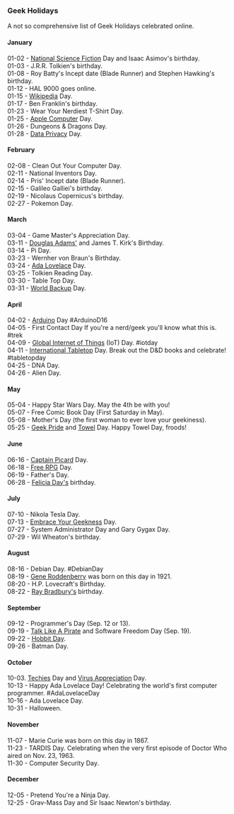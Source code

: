 ### Geek Holidays

A not so comprehensive list of Geek Holidays celebrated online. 

#### January
01-02 - [National Science Fiction](https://en.wikipedia.org/wiki/National_Science_Fiction_Day) Day and Isaac Asimov's birthday.<br>
01-03 - J.R.R. Tolkien's birthday.<br>
01-08 - Roy Batty's Incept date (Blade Runner) and Stephen Hawking's birthday.<br>
01-12 - HAL 9000 goes online.<br>
01-15 - [Wikipedia](https://en.wikipedia.org/wiki/Wikipedia:Wikipedia_Day) Day.<br>
01-17 - Ben Franklin's birthday.<br>
01-23 - Wear Your Nerdiest T-Shirt Day.<br>
01-25 - [Apple Computer](https://en.wikipedia.org/wiki/Macintosh) Day.<br>
01-26 - Dungeons & Dragons Day.<br>
01-28 - [Data Privacy](https://en.wikipedia.org/wiki/Data_Privacy_Day) Day.

#### February
02-08 - Clean Out Your Computer Day.<br>
02-11 - National Inventors Day.<br>
02-14 - Pris' Incept date (Blade Runner).<br>
02-15 - Galileo Galliei's birthday.<br>
02-19 - Nicolaus Copernicus's birthday.<br>
02-27 - Pokemon Day.

#### March
03-04 - Game Master's Appreciation Day.<br>
03-11 - [Douglas Adams'](http://www.douglasadams.com/) and James T. Kirk's Birthday.<br>
03-14 - Pi Day.<br>
03-23 - Wernher von Braun's Birthday.<br>
03-24 - [Ada Lovelace](http://findingada.com/about/) Day.<br>
03-25 - Tolkien Reading Day.<br>
03-30 - Table Top Day.<br>
03-31 - [World Backup](http://www.worldbackupday.com/en/) Day.

#### April
04-02 - [Arduino](https://day.arduino.cc/#/) Day #ArduinoD16<br>
04-05 - First Contact Day If you're a nerd/geek you'll know what this is. #trek<br>
04-09 - [Global Internet of Things](http://iotday.org) (IoT) Day. #iotday<br>
04-11 - [International Tabletop](http://www.tabletopday.com) Day. Break out the D&D books and celebrate! #tabletopday<br>
04-25 - DNA Day.<br>
04-26 - Alien Day.
 
#### May
05-04 - Happy Star Wars Day. May the 4th be with you!<br>
05-07 - Free Comic Book Day (First Saturday in May).<br>
05-08 - Mother's Day (the first woman to ever love your geekiness).<br>
05-25 - [Geek Pride](https://en.wikipedia.org/wiki/Geek_Pride_Day) and [Towel](https://en.wikipedia.org/wiki/Towel_Day) Day. Happy Towel Day, froods!

#### June
06-16 - [Captain Picard](http://memory-alpha.wikia.com/wiki/Captain_Picard_Day) Day.<br>
06-18 - [Free RPG](http://www.freerpgday.com/) Day.<br>
06-19 - Father's Day.<br>
06-28 - [Felicia Day's](http://feliciaday.com/) birthday.

#### July
07-10 - Nikola Tesla Day.<br>
07-13 - [Embrace Your Geekness](http://www.geek.com/news/its-embrace-your-geekness-day-1269590/) Day.<br>
07-27 - System Administrator Day and Gary Gygax Day.<br>
07-29 - Wil Wheaton's birthday.

#### August
08-16 - Debian Day. #DebianDay<br>
08-19 - [Gene Roddenberry](https://en.wikipedia.org/wiki/Gene_Roddenberry) was born on this day in 1921.<br>
08-20 - H.P. Lovecraft's Birthday.<br>
08-22 - [Ray Bradbury's](http://www.raybradbury.com/) birthday.

#### September
09-12 - Programmer's Day (Sep. 12 or 13).<br>
09-19 - [Talk Like A Pirate](https://en.wikipedia.org/wiki/International_Talk_Like_a_Pirate_Day) and Software Freedom Day (Sep. 19).<br>
09-22 - [Hobbit Day](https://en.wikipedia.org/wiki/Hobbit_Day).<br>
09-26 - Batman Day.

#### October
10-03. [Techies](http://www.holidayinsights.com/moreholidays/October/techiesday.htm) Day and [Virus Appreciation](http://www.holidayinsights.com/moreholidays/October/virusappreciation.htm) Day.<br>
10-13 - Happy Ada Lovelace Day! Celebrating the world's first computer programmer. #AdaLovelaceDay<br>
10-16 - Ada Lovelace Day.<br>
10-31 - Halloween.

#### November
11-07 - Marie Curie was born on this day in 1867.<br>
11-23 - TARDIS Day. Celebrating when the very first episode of Doctor Who aired on Nov. 23, 1963.<br>
11-30 - Computer Security Day.

#### December
12-05 - Pretend You're a Ninja Day.<br>
12-25 - Grav-Mass Day and Sir Isaac Newton's birthday.